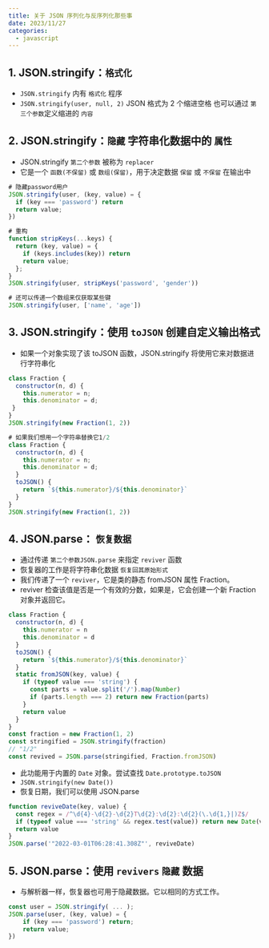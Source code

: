 ```yaml
---
title: 关于 JSON 序列化与反序列化那些事
date: 2023/11/27
categories:
  - javascript
---
```


## 1. JSON.stringify：`格式化`

- `JSON.stringify` 内有 `格式化` 程序
- `JSON.stringify(user, null, 2)` JSON 格式为 2 个缩进空格 也可以通过 `第三个参数`定义缩进的 `内容`

## 2. JSON.stringify：`隐藏` 字符串化数据中的 `属性`

- JSON.stringify `第二个参数` 被称为 `replacer`
- 它是一个 `函数(不保留)` 或 `数组(保留)`，用于决定数据 `保留` 或 `不保留` 在输出中

```javascript
# 隐藏password用户
JSON.stringify(user, (key, value) = {
  if (key === 'password') return
  return value;
})

# 重构
function stripKeys(...keys) {
  return (key, value) = {
    if (keys.includes(key)) return
    return value;
  };
}
JSON.stringify(user, stripKeys('password', 'gender'))

# 还可以传递一个数组来仅获取某些键
JSON.stringify(user, ['name', 'age'])
```

## 3. JSON.stringify：使用 `toJSON` 创建自定义输出格式

- 如果一个对象实现了该 toJSON 函数，JSON.stringify 将使用它来对数据进行字符串化

```javascript
class Fraction {
  constructor(n, d) {
    this.numerator = n;
    this.denominator = d;
 }
}
JSON.stringify(new Fraction(1, 2))

# 如果我们想用一个字符串替换它1/2
class Fraction {
  constructor(n, d) {
    this.numerator = n;
    this.denominator = d;
  }
  toJSON() {
    return `${this.numerator}/${this.denominator}`
  }
}
JSON.stringify(new Fraction(1, 2))
```

## 4. JSON.parse： `恢复数据`

- 通过传递 `第二个参数JSON.parse` 来指定 `reviver` 函数
- 恢复器的工作是将字符串化数据 `恢复回其原始形式`
- 我们传递了一个 `reviver`，它是类的静态 fromJSON 属性 Fraction。
- reviver 检查该值是否是一个有效的分数，如果是，它会创建一个新 Fraction 对象并返回它。

```javascript
class Fraction {
  constructor(n, d) {
    this.numerator = n
    this.denominator = d
  }
  toJSON() {
    return `${this.numerator}/${this.denominator}`
  }
  static fromJSON(key, value) {
    if (typeof value === 'string') {
      const parts = value.split('/').map(Number)
      if (parts.length === 2) return new Fraction(parts)
    }
    return value
  }
}
const fraction = new Fraction(1, 2)
const stringified = JSON.stringify(fraction)
// "1/2"
const revived = JSON.parse(stringified, Fraction.fromJSON)
```

- 此功能用于内置的 `Date` 对象。尝试查找 `Date.prototype.toJSON`
- `JSON.stringify(new Date())`
- 恢复日期，我们可以使用 JSON.parse

```javascript
function reviveDate(key, value) {
  const regex = /^\d{4}-\d{2}-\d{2}T\d{2}:\d{2}:\d{2}(\.\d{1,}|)Z$/
  if (typeof value === 'string' && regex.test(value)) return new Date(value)
  return value
}
JSON.parse('"2022-03-01T06:28:41.308Z"', reviveDate)
```

## 5. JSON.parse：使用 `revivers` `隐藏` 数据

- 与解析器一样，恢复器也可用于隐藏数据。它以相同的方式工作。

```javascript
const user = JSON.stringify( ... );
JSON.parse(user, (key, value) = {
    if (key === 'password') return;
    return value;
})
```
